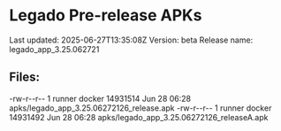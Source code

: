 # Legado Pre-release APKs
Last updated: 2025-06-27T13:35:08Z
Version: beta
Release name: legado_app_3.25.062721
## Files:
-rw-r--r-- 1 runner docker 14931514 Jun 28 06:28 apks/legado_app_3.25.06272126_release.apk
-rw-r--r-- 1 runner docker 14931492 Jun 28 06:28 apks/legado_app_3.25.06272126_releaseA.apk
